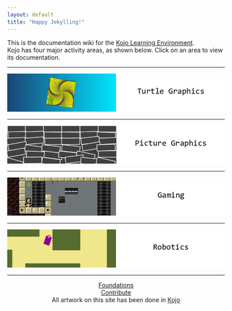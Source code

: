 ```yaml
---
layout: default
title: "Happy Jekylling!"
---
```

This is the documentation wiki for the [Kojo Learning Environment](http://www.kogics.net/kojo).  
Kojo has four major activity areas, as shown below. Click on an area to view its documentation.
* * *
[<img src="turtle-graphics.png">](turtle-index.html)
* * * 
[<img src="picture-graphics.png">](picture-index.html)
* * * 
[<img src="gaming.png">](gaming-index.html)
* * * 
[<img src="robotics.png">](robotics-index.html)
* * *
<div style="text-align:center">
  <a href="foundations-index.html">Foundations</a> <br/>
  <a href="contribute.html">Contribute</a> <br/>
  All artwork on this site has been done in <a href="http://www.kogics.net/kojo">Kojo</a>
</div>
